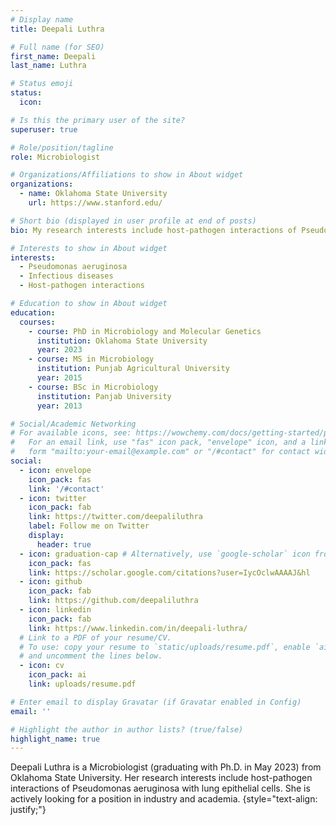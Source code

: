 ```yaml
---
# Display name
title: Deepali Luthra

# Full name (for SEO)
first_name: Deepali
last_name: Luthra

# Status emoji
status:
  icon: 

# Is this the primary user of the site?
superuser: true

# Role/position/tagline
role: Microbiologist

# Organizations/Affiliations to show in About widget
organizations:
  - name: Oklahoma State University
    url: https://www.stanford.edu/

# Short bio (displayed in user profile at end of posts)
bio: My research interests include host-pathogen interactions of Pseudomonas aeruginosa with lung epithelial cells.

# Interests to show in About widget
interests:
  - Pseudomonas aeruginosa
  - Infectious diseases
  - Host-pathogen interactions

# Education to show in About widget
education:
  courses:
    - course: PhD in Microbiology and Molecular Genetics
      institution: Oklahoma State University
      year: 2023
    - course: MS in Microbiology
      institution: Punjab Agricultural University
      year: 2015
    - course: BSc in Microbiology
      institution: Panjab University
      year: 2013

# Social/Academic Networking
# For available icons, see: https://wowchemy.com/docs/getting-started/page-builder/#icons
#   For an email link, use "fas" icon pack, "envelope" icon, and a link in the
#   form "mailto:your-email@example.com" or "/#contact" for contact widget.
social:
  - icon: envelope
    icon_pack: fas
    link: '/#contact'
  - icon: twitter
    icon_pack: fab
    link: https://twitter.com/deepaliluthra
    label: Follow me on Twitter
    display:
      header: true
  - icon: graduation-cap # Alternatively, use `google-scholar` icon from `ai` icon pack
    icon_pack: fas
    link: https://scholar.google.com/citations?user=IycOclwAAAAJ&hl
  - icon: github
    icon_pack: fab
    link: https://github.com/deepaliluthra
  - icon: linkedin
    icon_pack: fab
    link: https://www.linkedin.com/in/deepali-luthra/
  # Link to a PDF of your resume/CV.
  # To use: copy your resume to `static/uploads/resume.pdf`, enable `ai` icons in `params.yaml`,
  # and uncomment the lines below.
  - icon: cv
    icon_pack: ai
    link: uploads/resume.pdf

# Enter email to display Gravatar (if Gravatar enabled in Config)
email: ''

# Highlight the author in author lists? (true/false)
highlight_name: true
---
```


Deepali Luthra is a Microbiologist (graduating with Ph.D. in May 2023) from Oklahoma State University. Her research interests include host-pathogen interactions of Pseudomonas aeruginosa with lung epithelial cells. She is actively looking for a position in industry and academia.
{style="text-align: justify;"}

